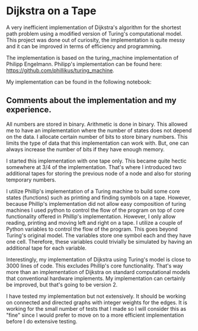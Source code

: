 # Dijkstra on a Tape

A very inefficient implementation of Dijkstra's algorithm for the shortest path problem using a modified version of Turing's computational model. This project was done out of curiosity, the implementation is quite messy and it can be improved in terms of efficiency and programming. 

The implementation is based on the turing_machine implementation of Philipp Engelmann. Philipp's implementation can be found here: https://github.com/phillikus/turing_machine. 

My implementation can be found in the following notebook: 

## Comments about the implementation and my experience.

All numbers are stored in binary. Arithmetic is done in binary. This allowed me to have an implementation where the number of states does not depend on the data. I allocate certain number of bits to store binary numbers. This limits the type of data that this implementation can work with. But, one can always increase the number of bits if they have enough memory. 

I started this implementation with one tape only. This became quite hectic somewhere at 3/4 of the implementation. That's where I introduced two additional tapes for storing the previous node of a node and also for storing temporary numbers. 

I utilize Phillip's implementation of a Turing machine to build some core states (functions) such as printing and finding symbols on a tape. However, because Phillip's implementation did not allow easy composition of turing machines I used python to control the flow of the program on top of core functionality offered in Phillip's implementation. However, I only allow reading, printing and moving left and right on a tape. I utilize a couple of Python variables to control the flow of the program. This goes beyond Turing's original model. The variables store one symbol each and they have one cell. Therefore, these variables could trivially be simulated by having an additional tape for each variable.

Interestingly, my implementation of Dijkstra using Turing's model is close to 3000 lines of code. This excludes Phillip's core functionality. That's way more than an implementation of Dijkstra on standard computational models that conventional hardware implements. My implementation can certainly be improved, but that's going to be version 2.

I have tested my implementation but not extensively. It should be working on connected and directed graphs with integer weights for the edges. It is working for the small number of tests that I made so I will consider this as "fine" since I would prefer to move on to a more efficient implementation before I do extensive testing. 
